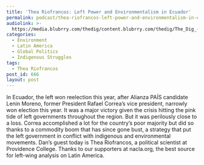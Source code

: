 ```yaml
---
title: 'Thea Riofrancos: Left Power and Environmentalism in Ecuador'
permalink: podcast/thea-riofrancos-left-power-and-environmentalism-in-ecuador/
audiolink: >-
  https://media.blubrry.com/thedig/content.blubrry.com/thedig/The_Dig_-_EP_37_-_TheaRiofrancos.mp3
categories:
  - Environment
  - Latin America
  - Global Politics
  - Indigenous Struggles
tags:
  - Thea Riofrancos
post_id: 666
layout: post
---
```


In Ecuador, the left won reelection this year, after Alianza PAÍS candidate Lenin Moreno, former President Rafael Correa’s vice president, narrowly won election this year. It was a major victory given the crisis hitting the pink tide of left governments throughout the region. But it was perilously close to a loss. Correa accomplished a lot for the country’s poor majority but did so thanks to a commodity boom that has since gone bust, a strategy that put the left government in conflict with indigenous and environmental movements. Dan’s guest today is Thea Riofrancos, a political scientist at Providence College. Thanks to our supporters at nacla.org, the best source for left-wing analysis on Latin America.

